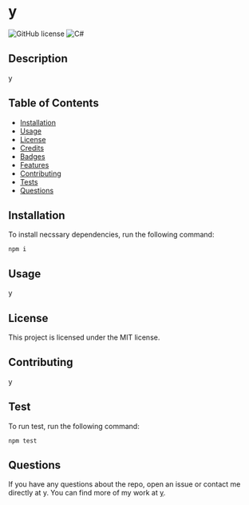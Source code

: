 
  # y
  ![GitHub license](https://img.shields.io/badge/license-MIT-blue.svg) ![C#](https://img.shields.io/badge/c%23-%23239120.svg?style=for-the-badge&logo=c-sharp&logoColor=white)
  
  ## Description
  
  y
  
  ## Table of Contents

  * [Installation](#installation)
  * [Usage](#usage)
  * [License](#license)
  * [Credits](#credits)
  * [Badges](#badges)
  * [Features](#features)
  * [Contributing](#contributing)
  * [Tests](#tests)
  * [Questions](#questions)
  
  ## Installation

  To install necssary dependencies, run the following command:

  ```
  npm i
  ```

  ## Usage
  y

  ## License 
    
  This project is licensed under the MIT license.

  ## Contributing

  y
  
  ## Test

  To run test, run the following command: 
  
  ```
  npm test
  ```
  
  ## Questions
  If you have any questions about the repo, open an issue or contact me directly at y. You can find more of my work at [y](https://github.com/y/).
  
  